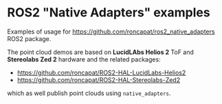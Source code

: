 # ROS2 "Native Adapters" examples
Examples of usage for https://github.com/roncapat/ros2_native_adapters ROS2 package.

The point cloud demos are based on **LucidLAbs Helios 2** ToF and **Stereolabs Zed 2** hardware and the related packages:
- https://github.com/roncapat/ROS2-HAL-LucidLabs-Helios2
- https://github.com/roncapat/ROS2-HAL-Stereolabs-Zed2

which as well publish point clouds using `native_adapters`.